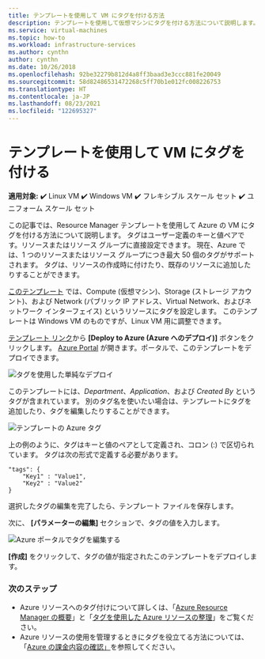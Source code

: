 ```yaml
---
title: テンプレートを使用して VM にタグを付ける方法
description: テンプレートを使用して仮想マシンにタグを付ける方法について説明します。
ms.service: virtual-machines
ms.topic: how-to
ms.workload: infrastructure-services
ms.author: cynthn
author: cynthn
ms.date: 10/26/2018
ms.openlocfilehash: 92be32279b812d4a8ff3baad3e3ccc881fe20049
ms.sourcegitcommit: 58d82486531472268c5ff70b1e012fc008226753
ms.translationtype: HT
ms.contentlocale: ja-JP
ms.lasthandoff: 08/23/2021
ms.locfileid: "122695327"
---
```

# <a name="tagging-a-vm-using-a-template"></a>テンプレートを使用して VM にタグを付ける

**適用対象:** :heavy_check_mark: Linux VM :heavy_check_mark: Windows VM :heavy_check_mark: フレキシブル スケール セット :heavy_check_mark: ユニフォーム スケール セット

この記事では、Resource Manager テンプレートを使用して Azure の VM にタグを付ける方法について説明します。 タグはユーザー定義のキーと値ペアです。リソースまたはリソース グループに直接設定できます。 現在、Azure では、1 つのリソースまたはリソース グループにつき最大 50 個のタグがサポートされます。 タグは、リソースの作成時に付けたり、既存のリソースに追加したりすることができます。

[このテンプレート](https://github.com/Azure/azure-quickstart-templates/tree/master/quickstarts/microsoft.compute/vm-tags) では、Compute (仮想マシン)、Storage (ストレージ アカウント)、および Network (パブリック IP アドレス、Virtual Network、およびネットワーク インターフェイス) というリソースにタグを設定します。 このテンプレートは Windows VM のものですが、Linux VM 用に調整できます。

[テンプレート リンク](https://github.com/Azure/azure-quickstart-templates/tree/master/quickstarts/microsoft.compute/vm-tags)から **[Deploy to Azure (Azure へのデプロイ)]** ボタンをクリックします。 [Azure Portal](https://portal.azure.com/) が開きます。ポータルで、このテンプレートをデプロイできます。

![タグを使用した単純なデプロイ](./media/tag/deploy-to-azure-tags.png)

このテンプレートには、*Department*、*Application*、および *Created By* というタグが含まれています。 別のタグ名を使いたい場合は、テンプレートにタグを追加したり、タグを編集したりすることができます。

![テンプレートの Azure タグ](./media/tag/azure-tags-in-a-template.png)

上の例のように、タグはキーと値のペアとして定義され、コロン (:) で区切られています。 タグは次の形式で定義する必要があります。

```config
"tags": {
    "Key1" : "Value1",
    "Key2" : "Value2"
}
```

選択したタグの編集を完了したら、テンプレート ファイルを保存します。

次に、 **[パラメーターの編集]** セクションで、タグの値を入力します。

![Azure ポータルでタグを編集する](./media/tag/edit-tags-in-azure-portal.png)

**[作成]** をクリックして、タグの値が指定されたこのテンプレートをデプロイします。

### <a name="next-steps"></a>次のステップ

- Azure リソースへのタグ付けについて詳しくは、「[Azure Resource Manager の概要](../azure-resource-manager/management/overview.md)」と「[タグを使用した Azure リソースの整理](../azure-resource-manager/management/tag-resources.md)」をご覧ください。
- Azure リソースの使用を管理するときにタグを役立てる方法については、「[Azure の課金内容の確認」](../cost-management-billing/understand/review-individual-bill.md)を参照してください。
